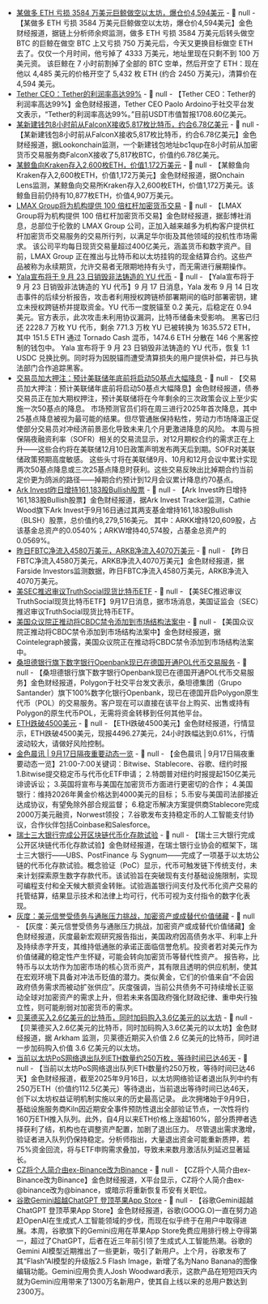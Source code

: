 - [某做多 ETH 亏损 3584 万美元巨鲸做空以太坊，爆仓价4,594美元]() - 📰 null - 【某做多 ETH 亏损 3584 万美元巨鲸做空以太坊，爆仓价4,594美元】金色财经报道，据链上分析师余烬监测，做多 ETH 亏损 3584 万美元后转头做空 BTC 的巨鲸在做空 BTC 上又亏损 750 万美元后，今天又更换目标做空 ETH 去了。仅仅一个月时间，他亏掉了 4333 万美元，地址里现在只剩不到 100 万美元资。 
该巨鲸在 7 小时前割掉了全部的 BTC 空单，然后开空了 ETH：现在他以 4,485 美元的价格开空了 5,432 枚 ETH (约合 2450 万美元)，清算价在 4,594 美元。
- [Tether CEO：Tether的利润率高达99%](https://x.com/paoloardoino/status/1968114648709988411) - 📰 null - 【Tether CEO：Tether的利润率高达99%】金色财经报道，Tether CEO Paolo Ardoino于社交平台发文表示，“Tether的利润率高达99%。”目前USDT市值暂报1708.60亿美元。
- [某新建钱包8小时前从FalconX接收5,817枚比特币，约合6.78亿美元](https://x.com/lookonchain/status/1968117792529584385) - 📰 null - 【某新建钱包8小时前从FalconX接收5,817枚比特币，约合6.78亿美元】金色财经报道，据Lookonchain监测，一个新建钱包地址bc1qup在8小时前从加密货币交易服务商FalconX接收了5,817枚BTC，价值约6.78亿美元。
- [某鲸鱼向Kraken存入2,600枚ETH，价值1,172万美元]() - 📰 null - 【某鲸鱼向Kraken存入2,600枚ETH，价值1,172万美元】金色财经报道，据Onchain Lens监测，某鲸鱼向交易所Kraken存入2,600枚ETH，价值1,172万美元。该鲸鱼目前仍持有10,877枚ETH，价值4,907万美元。
- [LMAX Group将为机构提供 100 倍杠杆加密货币交易]() - 📰 null - 【LMAX Group将为机构提供 100 倍杠杆加密货币交易】金色财经报道，据彭博社消息，总部位于伦敦的 LMAX Group 公司，正加入越来越多为机构客户提供杠杆加密货币交易服务的交易所行列，以满足华尔街及其他领域的投机性市场需求。 
该公司平均每日现货交易量超过400亿美元，涵盖货币和数字资产。目前，LMAX Group 正在推出与比特币和以太坊挂钩的现金结算合约。这些产品被称为永续期货，允许交易者无限期地持有头寸，而无需进行展期操作。
- [Yala宣布将于 9 月 23 日销毁非法铸造的 YU 代币](https://blog.yala.org/yala-post-mortem-september-14/) - 📰 null - 【Yala宣布将于 9 月 23 日销毁非法铸造的 YU 代币】9 月 17 日消息，Yala 发布 9 月 14 日攻击事件的后续分析报告，攻击者利用授权跨链桥部署期间的临时部署密钥，建立未授权跨链桥并提取资金。YU 代币一度脱锚至 0.2 美元，后稳定在 0.94 美元。官方表示，此次攻击未利用协议漏洞，比特币储备未受影响。 
黑客已归还 2228.7 万枚 YU 代币，剩余 771.3 万枚 YU 已被转换为 1635.572 ETH，其中 151.5 ETH 通过 Tornado Cash 混币，1474.6 ETH 分散在 146 个黑客控制的钱包中。 
Yala 宣布将于 9 月 23 日销毁非法铸造的 YU 代币，恢复 1:1 USDC 兑换比例。同时将为因脱锚而遭受清算损失的用户提供补偿，并已与执法部门合作追踪黑客。
- [交易员加大押注：预计美联储年底前将启动50基点大幅降息](https://xnews.jin10.com/details/192068) - 📰 null - 【交易员加大押注：预计美联储年底前将启动50基点大幅降息】金色财经报道，债券交易员正在加大期权押注，预计美联储将在今年剩余的三次政策会议上至少实施一次50基点的降息。 
市场预测官员们将在周三进行2025年首次降息，其中25基点降息被视为最可能的结果。但尽管通胀保持粘性，劳动力市场降温正促使部分交易员对冲经济前景恶化导致未来几个月更激进降息的风险。 
本周与担保隔夜融资利率（SOFR）相关的交易流显示，对12月期权合约的需求正在上升——这些合约将在美联储12月10日政策声明发布两天后到期。SOFR对美联储政策预期高度敏感。 
这些头寸将在美联储9月、10月和12月会议中累计实现两次50基点降息或三次25基点降息时获利。这些交易反映出比掉期合约当前定价更为鸽派的路径——掉期合约预计到12月会议累计降息约70基点。
- [Ark Invest昨日增持161,183股Bullish股票](https://x.com/ArkkDaily/status/1968111390981493068) - 📰 null - 【Ark Invest昨日增持161,183股Bullish股票】金色财经报道，据Ark Invest Tracker监测，Cathie Wood旗下Ark Invest于9月16日通过其两支基金增持161,183股Bullish（BLSH）股票，总价值约8,279,516美元。 
其中：ARKK增持120,609股，占该基金总资产的0.0540%；ARKW增持40,574股，占基金总资产的0.0569%。
- [昨日FBTC净流入4580万美元，ARKB净流入4070万美元](https://farside.co.uk/btc/) - 📰 null - 【昨日FBTC净流入4580万美元，ARKB净流入4070万美元】金色财经报道，据Farside Investors监测数据，昨日FBTC净流入4580万美元，ARKB净流入4070万美元。
- [美SEC推迟审议TruthSocial现货比特币ETF]() - 📰 null - 【美SEC推迟审议TruthSocial现货比特币ETF】9月17日消息，据市场消息，美国证监会（SEC）推迟审议TruthSocial现货比特币ETF。
- [美国众议院正推动将CBDC禁令添加到市场结构法案中](https://x.com/Cointelegraph/status/1968102756096348539) - 📰 null - 【美国众议院正推动将CBDC禁令添加到市场结构法案中】金色财经报道，据Cointelegraph披露，美国众议院正在推动将CBDC禁令添加到市场结构法案中。
- [桑坦德银行旗下数字银行Openbank现已在德国开通POL代币交易服务](https://x.com/0xPolygon/status/1968098826067021863) - 📰 null - 【桑坦德银行旗下数字银行Openbank现已在德国开通POL代币交易服务】金色财经报道，Polygon于社交平台发文表示，桑坦德集团（Grupo Santander）旗下100%数字化银行Openbank，现已在德国开启Polygon原生代币（POL）的交易服务。客户现在可以直接在该平台上购买、出售或持有Polygon的原生代币POL，无需将资金转移到任何其他平台。
- [ETH跌破4500美元]() - 📰 null - 【ETH跌破4500美元】金色财经报道，行情显示，ETH跌破4500美元，现报4496.27美元，24小时跌幅达到0.61%，行情波动较大，请做好风险控制。
- [金色晨讯 | 9月17日隔夜重要动态一览]() - 📰 null - 【金色晨讯 | 9月17日隔夜重要动态一览】21:00-7:00关键词：Bitwise、Stablecore、谷歌、纽约时报 
1.Bitwise提交稳定币与代币化ETF申请； 
2.特朗普对纽约时报提起150亿美元诽谤诉讼； 
3.英国将宣布与美国在加密货币方面进行更密切的合作； 
4.美国银行：维持2026年黄金价格达到4000美元的目标； 
5.币安与美国司法部接近达成协议，有望免除外部合规监督； 
6.稳定币解决方案提供商Stablecore完成2000万美元融资，Norwest领投； 
7.谷歌发布支持稳定币的人工智能支付协议，合作伙伴包括Coinbase和Salesforce。
- [瑞士三大银行完成公开区块链代币化存款试验](https://www.ledgerinsights.com/ubs-swiss-banks-complete-tokenized-deposit-trial-on-public-blockchain/) - 📰 null - 【瑞士三大银行完成公开区块链代币化存款试验】金色财经报道，在瑞士银行业协会的框架下，瑞士三大银行——UBS、PostFinance 与 Sygnum——完成了一项基于以太坊公链的代币化存款试验。概念验证（PoC）显示，代币可触发链下传统支付，未来计划探索原生数字存款代币。该试验旨在突破现有支付基础设施限制，实现可编程支付和全天候大额资金转账。试验涵盖银行间支付及代币化资产交易的托管结算，结果显示技术和法律上均可行，代币可视为支付指令的数字化表现。
- [灰度：美元信誉受债务与通胀压力挑战，加密资产或成替代价值储藏](https://research.grayscale.com/reports/the-macro-case-for-crypto) - 📰 null - 【灰度：美元信誉受债务与通胀压力挑战，加密资产或成替代价值储藏】金色财经报道，灰度最新宏观研究报告指出，美国政府因高债务水平、利率上升及持续赤字开支，其维持低通胀的承诺正面临信誉危机。投资者若对美元作为价值储藏的稳定性产生怀疑，可能会转向加密货币等替代性资产。 
报告称，比特币与以太坊作为加密市场的核心货币资产，其有限且透明的供应机制，使其在宏观环境下具备对冲法币贬值的潜力。类似黄金，它们的价值来自“不会因政府债务需求而被动扩张供应”。灰度强调，当前公共债务不可持续增长正驱动全球对加密资产的需求上升，但若未来各国政府强化财政纪律、重申央行独立性，则可能削弱对加密货币的需求。
- [贝莱德买入2.6亿美元的比特币，同时加码购入3.6亿美元的以太坊](https://x.com/arkham/status/1967966698675507594) - 📰 null - 【贝莱德买入2.6亿美元的比特币，同时加码购入3.6亿美元的以太坊】金色财经报道，据 Arkham 监测，贝莱德近期买入价值 2.6 亿美元的比特币，同时进一步加码购入价值 3.6 亿美元的以太坊。
- [当前以太坊PoS网络退出队列ETH数量约250万枚，等待时间已达46天](https://www.coindesk.com/tech/2025/09/16/ethereum-faces-validator-bottleneck-with-2-5m-eth-awaiting-exit) - 📰 null - 【当前以太坊PoS网络退出队列ETH数量约250万枚，等待时间已达46天】金色财经报道，截至2025年9月16日，以太坊网络验证者退出队列中约有250万ETH（价值约112.5亿美元）等待退出，当前退出等待时间已达46天，创下以太坊权益证明机制实施以来的历史最高记录。 
此次拥堵始于9月9日，基础设施服务商Kiln因近期安全事件预防性退出全部验证节点，一次性将约160万ETH推入队列。此外，自4月以来ETH价格上涨超160%，部分质押者选择获利了结，机构也在调整资产配置，加剧了退出压力。 
尽管退出需求激增，验证者进入队列仍保持稳定。分析师指出，大量退出资金可能重新质押，若75%资金回流，将与ETF申购需求叠加，导致未来数月激活队列延迟显著延长。
- [CZ将个人简介由ex-Binance改为Binance]() - 📰 null - 【CZ将个人简介由ex-Binance改为Binance】金色财经报道，X平台显示，CZ将个人简介由ex-@binance改为@binance，或暗示将重新恢复币安有关职位。
- [谷歌Gemini超越ChatGPT 登顶苹果App Store](https://flash.jin10.com/detail/20250917061254950800) - 📰 null - 【谷歌Gemini超越ChatGPT 登顶苹果App Store】金色财经报道，谷歌(GOOG.O)一直在努力追赶OpenAI在生成式人工智能领域的步伐，而现在似乎终于在用户中取得进展。本周，谷歌旗下的Gemini应用在苹果App Store免费应用排行榜上夺得第一，超过了ChatGPT，后者在近三年前引领了生成式人工智能热潮。谷歌的Gemini AI模型近期推出了一些更新，吸引了新用户。上个月，谷歌发布了其“Flash”AI模型的升级版2.5 Flash Image，新增了名为Nano Banana的图像编辑功能。Gemini应用负责人Josh Woodward表示，这款产品在短短四天内就为Gemini应用带来了1300万名新用户，使其自上线以来的总用户数达到 2300万。

